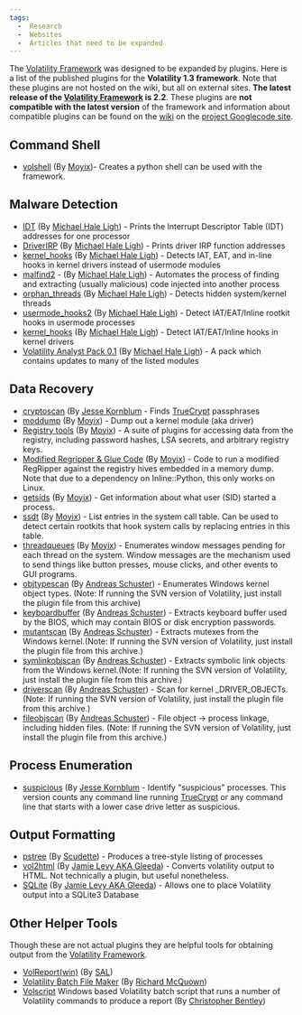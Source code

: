 ```yaml
---
tags:
  -  Research
  -  Websites
  -  Articles that need to be expanded 
---
```

The [Volatility Framework](volatility_framework.md) was designed
to be expanded by plugins. Here is a list of the published plugins for
the **Volatility 1.3 framework**. Note that these plugins are not hosted
on the wiki, but all on external sites. **The latest release of the
[Volatility Framework](volatility_framework.md) is 2.2**. These
plugins are **not compatible with the latest version** of the framework
and information about compatible plugins can be found on the
[wiki](http://code.google.com/p/volatility/wiki/VolatilityIntroduction?tm=6)
on the [project Googlecode site](http://code.google.com/p/volatility).

## Command Shell

- [volshell](http://moyix.blogspot.com/2008/08/indroducing-volshell.html)
  (By
  [Moyix](http://moyix.blogspot.com/2008/08/indroducing-volshell.html))-
  Creates a python shell can be used with the framework.

## Malware Detection

- [IDT](http://mhl-malware-scripts.googlecode.com/files/idt.py) (By
  [Michael Hale
  Ligh](http://mnin.blogspot.com/2009/07/new-and-updated-volatility-plug-ins.html)) -
  Prints the Interrupt Descriptor Table (IDT) addresses for one
  processor
- [DriverIRP](http://mhl-malware-scripts.googlecode.com/files/driverirp.py)
  (By [Michael Hale
  Ligh](http://mnin.blogspot.com/2009/07/new-and-updated-volatility-plug-ins.html)) -
  Prints driver IRP function addresses
- [kernel_hooks](http://mhl-malware-scripts.googlecode.com/files/kernel_hooks.py)
  (By [Michael Hale
  Ligh](http://mnin.blogspot.com/2009/07/new-and-updated-volatility-plug-ins.html)) -
  Detects IAT, EAT, and in-line hooks in kernel drivers instead of
  usermode modules
- [malfind2](http://mhl-malware-scripts.googlecode.com/files/malfind2.py) -
  (By [Michael Hale
  Ligh](http://mnin.blogspot.com/2009/07/new-and-updated-volatility-plug-ins.html)) -
  Automates the process of finding and extracting (usually malicious)
  code injected into another process
- [orphan_threads](http://mhl-malware-scripts.googlecode.com/files/orphan_threads.py)
  (By [Michael Hale
  Ligh](http://mnin.blogspot.com/2009/07/new-and-updated-volatility-plug-ins.html)) -
  Detects hidden system/kernel threads
- [usermode_hooks2](http://mhl-malware-scripts.googlecode.com/files/usermode_hooks2.py)
  (By [Michael Hale
  Ligh](http://mnin.blogspot.com/2009/07/new-and-updated-volatility-plug-ins.html)) -
  Detect IAT/EAT/Inline rootkit hooks in usermode processes
- [kernel_hooks](http://mhl-malware-scripts.googlecode.com/files/kernel_hooks.py)
  (By [Michael Hale
  Ligh](http://mnin.blogspot.com/2009/07/new-and-updated-volatility-plug-ins.html)) -
  Detect IAT/EAT/Inline hooks in kernel drivers
- [Volatility Analyst Pack
  0.1](http://mhl-malware-scripts.googlecode.com/files/vap-0.1.zip) (By
  [Michael Hale
  Ligh](http://mnin.blogspot.com/2009/12/new-and-updated-volatility-plug-ins.html)) -
  A pack which contains updates to many of the listed modules

## Data Recovery

- [cryptoscan](http://jessekornblum.com/tools/volatility/cryptoscan.py)
  (By [Jesse Kornblum](jesse_kornblum.md) - Finds
  [TrueCrypt](truecrypt.md) passphrases
- [moddump](http://moyix.blogspot.com/2008/10/plugin-post-moddump.html)
  (By
  [Moyix](http://moyix.blogspot.com/2008/10/plugin-post-moddump.html)) -
  Dump out a kernel module (aka driver)
- [Registry
  tools](http://www.cc.gatech.edu/%7Ebrendan/volatility/dl/volreg-0.6.tar.gz)
  (By
  [Moyix](http://moyix.blogspot.com/2009/01/memory-registry-tools.html)) -
  A suite of plugins for accessing data from the registry, including
  password hashes, LSA secrets, and arbitrary registry keys.
- [Modified Regripper & Glue
  Code](http://www.cc.gatech.edu/%7Ebrendan/volatility/dl/volrip-0.1.tar.gz)
  (By
  [Moyix](http://moyix.blogspot.com/2009/03/regripper-and-volatility-prototype.html)) -
  Code to run a modified RegRipper against the registry hives embedded
  in a memory dump. Note that due to a dependency on Inline::Python,
  this only works on Linux.
- [getsids](http://moyix.blogspot.com/2008/08/linking-processes-to-users.html)
  (By
  [Moyix](http://moyix.blogspot.com/2008/08/linking-processes-to-users.html)) -
  Get information about what user (SID) started a process.
- [ssdt](http://moyix.blogspot.com/2008/08/auditing-system-call-table.html)
  (By
  [Moyix](http://moyix.blogspot.com/2008/08/auditing-system-call-table.html)) -
  List entries in the system call table. Can be used to detect certain
  rootkits that hook system calls by replacing entries in this table.
- [threadqueues](http://kurtz.cs.wesleyan.edu/%7Ebdolangavitt/memory/threadqueues.py)
  (By
  [Moyix](http://moyix.blogspot.com/2008/09/window-messages-as-forensic-resource.html)) -
  Enumerates window messages pending for each thread on the system.
  Window messages are the mechanism used to send things like button
  presses, mouse clicks, and other events to GUI programs.
- [objtypescan](http://computer.forensikblog.de/files/volatility_plugins/volatility_objtypescan-current.zip)
  (By [Andreas
  Schuster](http://computer.forensikblog.de/en/2009/04/scanning_for_file_objects.html)) -
  Enumerates Windows kernel object types. (Note: If running the SVN
  version of Volatility, just install the plugin file from this archive)
- [keyboardbuffer](http://computer.forensikblog.de/files/volatility_plugins/keyboardbuffer.py)
  (By [Andreas
  Schuster](http://computer.forensikblog.de/en/2009/04/read_password_from_keyboard_buffer.html#more)) -
  Extracts keyboard buffer used by the BIOS, which may contain BIOS or
  disk encryption passwords.
- [mutantscan](http://computer.forensikblog.de/files/volatility_plugins/volatility_mutantscan-current.zip)
  (By [Andreas
  Schuster](http://computer.forensikblog.de/en/2009/04/searching_for_mutants.html#more)) -
  Extracts mutexes from the Windows kernel.(Note: If running the SVN
  version of Volatility, just install the plugin file from this
  archive.)
- [symlinkobjscan](http://computer.forensikblog.de/files/volatility_plugins/volatility_symlinkobjscan-current.zip)
  (By [Andreas
  Schuster](http://computer.forensikblog.de/en/2009/04/symbolic_link_objects.html#more)) -
  Extracts symbolic link objects from the Windows kernel.(Note: If
  running the SVN version of Volatility, just install the plugin file
  from this archive.)
- [driverscan](http://computer.forensikblog.de/files/volatility_plugins/volatility_driverscan-current.zip)
  (By [Andreas
  Schuster](http://computer.forensikblog.de/en/2009/04/scanning_for_drivers.html#more)) -
  Scan for kernel _DRIVER_OBJECTs. (Note: If running the SVN version of
  Volatility, just install the plugin file from this archive.)
- [fileobjscan](http://computer.forensikblog.de/files/volatility_plugins/volatility_fileobjscan-current.zip)
  (By [Andreas
  Schuster](http://computer.forensikblog.de/en/2009/04/linking_file_objects_to_processes.html#more)) -
  File object -\> process linkage, including hidden files. (Note: If
  running the SVN version of Volatility, just install the plugin file
  from this archive.)

## Process Enumeration

- [suspicious](http://jessekornblum.com/tools/volatility/suspicious.py)
  (By [Jesse Kornblum](jesse_kornblum.md) - Identify
  "suspicious" processes. This version counts any command line running
  [TrueCrypt](truecrypt.md) or any command line that starts with
  a lower case drive letter as suspicious.

## Output Formatting

- [pstree](http://scudette.blogspot.com/2008/10/pstree-volatility-plugin.html)
  (By
  [Scudette](http://scudette.blogspot.com/2008/10/pstree-volatility-plugin.html)) -
  Produces a tree-style listing of processes
- [vol2html](http://gleeda.blogspot.com/2009/03/briefly-vol2html-update.html)
  (By [Jamie Levy AKA
  Gleeda](http://gleeda.blogspot.com/2008/11/vol2html-perl-script.html)) -
  Converts volatility output to HTML. Not technically a plugin, but
  useful nonetheless.
- [SQLite](http://jls-scripts.googlecode.com/files/vol_sql-0.2.tgz) (By
  [Jamie Levy AKA
  Gleeda](http://gleeda.blogspot.com/2010/01/volatilitys-output-rendering-functions.html)) -
  Allows one to place Volatility output into a SQLite3 Database

## Other Helper Tools

Though these are not actual plugins they are helpful tools for obtaining
output from the [Volatility Framework](volatility_framework.md).

- [VolReport(win)](http://volatility.googlecode.com/files/vol-Report%28win%29.zip)
  (By
  [SAL](http://volatility.googlecode.com/files/VolReport%28win%29_%20Simple%20Aggregation%20for%20Volatility%20Output.pdf))
- [Volatility Batch File
  Maker](http://forensiczone.blogspot.com/2009/10/volatility-batch-file-maker.html)
  (By [Richard
  McQuown](http://forensiczone.blogspot.com/2009/10/walk-through-volatility-batch-file.html))
- [Volscript](https://docs.google.com/leaf?id=0Bz2rZ4S-yK8AZDYzNDU3ZjktYTBhMS00NGQ3LTg2MGItYWM2YTFjYWE3YmQ3&sort=name&layout=list&num=50)
  Windows based Volatility batch script that runs a number of Volatility
  commands to produce a report (By [Christopher
  Bentley](http://active-security.blogspot.com/2011/05/volatility-script-for-windows.html))

